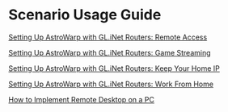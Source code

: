 # Scenario Usage Guide

[Setting Up AstroWarp with GL.iNet Routers: Remote Access](setting_up_astrowarp_with_glinet_routers_remote_access.md)

[Setting Up AstroWarp with GL.iNet Routers: Game Streaming](game_stream.md)

[Setting Up AstroWarp with GL.iNet Routers: Keep Your Home IP](setting_up_astrowarp_with_glinet_routers_keep_ip_home.md)

[Setting Up AstroWarp with GL.iNet Routers: Work From Home](work_from_home.md)

<!-- [Setting Up AstroWarp with GL.iNet Routers: Connection Aggregation](setting_up_astrowarp_with_glinet_routers_aggregation_vpn.md) -->

[How to Implement Remote Desktop on a PC](how_to_implement_remote_desktop_on_a_pc.md)



<!-- [How to Using Astrowarp Client](use_astrowarp_app.md) -->